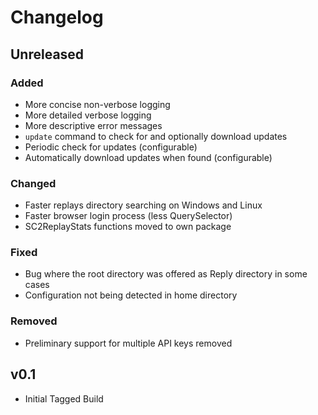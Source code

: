 # Changelog

## Unreleased

### Added

- More concise non-verbose logging
- More detailed verbose logging
- More descriptive error messages
- `update` command to check for and optionally download updates
- Periodic check for updates (configurable)
- Automatically download updates when found (configurable)

### Changed

- Faster replays directory searching on Windows and Linux
- Faster browser login process (less QuerySelector)
- SC2ReplayStats functions moved to own package

### Fixed

- Bug where the root directory was offered as Reply directory in some cases
- Configuration not being detected in home directory

### Removed

- Preliminary support for multiple API keys removed

## v0.1

- Initial Tagged Build

